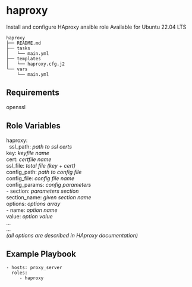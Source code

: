 # haproxy

Install and configure HAproxy ansible role
Available for Ubuntu 22.04 LTS

    haproxy
    ├── README.md
    ├── tasks
    │   └── main.yml
    ├── templates
    │   └── haproxy.cfg.j2
    └── vars
        └── main.yml

## Requirements

openssl

## Role Variables

haproxy:<br>
&nbsp; ssl_path: *path to ssl certs*<br>
  key: *keyfile name*<br>
  cert: *certfile name*<br>
  ssl_file: *total file (key + cert)*<br>
  config_path: *path to config file*<br>
  config_file: *config file name*<br>
config_params: *config parameters*<br>
  \- section: *parameters section*<br>
    section_name: *given section name*<br>
    options: *options array*<br>
      \- name: *option name*<br>
        value: *option value*<br>
        ...<br>
    ...<br>
    *(all options are described in HAproxy documentation)*<br>

## Example Playbook

    - hosts: proxy_server
      roles:
         - haproxy